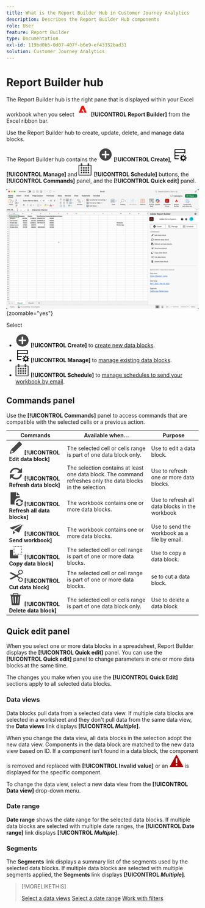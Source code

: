 ```yaml
---
title: What is the Report Builder Hub in Customer Journey Analytics
description: Describes the Report Builder Hub components
role: User
feature: Report Builder
type: Documentation
exl-id: 119bd0b5-0d07-407f-b6e9-ef43352bad31
solution: Customer Journey Analytics
---
```

# Report Builder hub

The Report Builder hub is the right pane that is displayed within your Excel workbook when you select ![AdobeLogoRedonWhite](/help/assets/icons/AdobeLogoRedOnWhite.svg) **[!UICONTROL Report Builder]** from the Excel ribbon bar.

Use the Report Builder hub to create, update, delete, and manage data blocks.

The Report Builder hub contains the  ![AddCircle](/help/assets/icons/AddCircle.svg) **[!UICONTROL Create]**, ![TableManage](/help/assets/icons/TableManage.svg) **[!UICONTROL Manage]** and ![Calendar](/help/assets/icons/Calendar.svg) **[!UICONTROL Schedule]** buttons, the **[!UICONTROL Commands]** panel, and the **[!UICONTROL Quick edit]** panel.

![Report Builder hub](assets/hub51.png){zoomable="yes"}


Select

* ![AddCircle](/help/assets/icons/AddCircle.svg) **[!UICONTROL Create]** to [create new data blocks](create-a-data-block.md).  
* ![TableManage](/help/assets/icons/TableManage.svg) **[!UICONTROL Manage]** to [manage existing data blocks](manage-reportbuilder.md).
* ![Calendar](/help/assets/icons/Calendar.svg) **[!UICONTROL Schedule]** to [manage schedules to send your workbook by email](schedule-reportbuilder.md).

## Commands panel

Use the **[!UICONTROL Commands]** panel to access commands that are compatible with the selected cells or a previous action.

| Commands      | Available when…   | Purpose          |
|------|------------------|--------|
| ![Edit](/help/assets/icons/Edit.svg) **[!UICONTROL Edit data block]** | The selected cell or cells range is part of one data block only. | Use to edit a data block.                       |
| ![Refresh](/help/assets/icons/Refresh.svg) **[!UICONTROL Refresh data block]**      | The selection contains at least one data block. The command refreshes only the data blocks in the selection. | Use to refresh one or more data blocks.    |
| ![DocumentRefresh](/help/assets/icons/DocumentRefresh.svg) **[!UICONTROL Refresh all data blocks]** | The workbook contains one or more data blocks. | Use to refresh all data blocks in the workbook |
| ![Send](/help/assets/icons/Send.svg) **[!UICONTROL Send workbook]** | The workbook contains one or more data blocks. | Use to send the workbook as a file by email. |
| ![Copy](/help/assets/icons/Copy.svg) **[!UICONTROL Copy data block]**   | The selected cell or cell range is part of one or more data blocks. | Use to copy a data block.   |
| ![Cut](/help/assets/icons/Cut.svg) **[!UICONTROL Cut data block]** | The selected cell or cell range is part of one or more data blocks. | se to cut a data block. |
| ![Delete](/help/assets/icons/Delete.svg) **[!UICONTROL Delete data block]** | The selected cell or cells range is part of one data block only. | Use to delete a data block |

## Quick edit panel

When you select one or more data blocks in a spreadsheet, Report Builder displays the **[!UICONTROL Quick edit]** panel. You can use the **[!UICONTROL Quick edit]** panel to change parameters in one or more data blocks at the same time.

The changes you make when you use the **[!UICONTROL Quick Edit]** sections apply to all selected data blocks.

### Data views

Data blocks pull data from a selected data view. If multiple data blocks are selected in a worksheet and they don't pull data from the same data view, the **Data views** link displays **[!UICONTROL _Multiple_]**.

When you change the data view, all data blocks in the selection adopt the new data view. Components in the data block are matched to the new data view based on ID. If a component isn't found in a data block, the component is removed and replaced with **[!UICONTROL Invalid value]** or an ![AlertRed](/help/assets/icons/AlertRed.svg) is displayed for the specific component.

To change the data view, select a new data view from the **[!UICONTROL Data view]** drop-down menu.


### Date range

**Date range** shows the date range for the selected data blocks. If multiple data blocks are selected with multiple date ranges, the **[!UICONTROL Date range]** link displays **[!UICONTROL _Multiple_]**.

### Segments

The **Segments** link displays a summary list of the segments used by the selected data blocks. If multiple data blocks are selected with multiple segments applied, the **Segments** link displays **[!UICONTROL _Multiple_]**.

>[!MORELIKETHIS]
>
>[Select a data views](select-data-view.md)
>[Select a date range](select-date-range.md)
>[Work with filters](work-with-filters.md)
>
